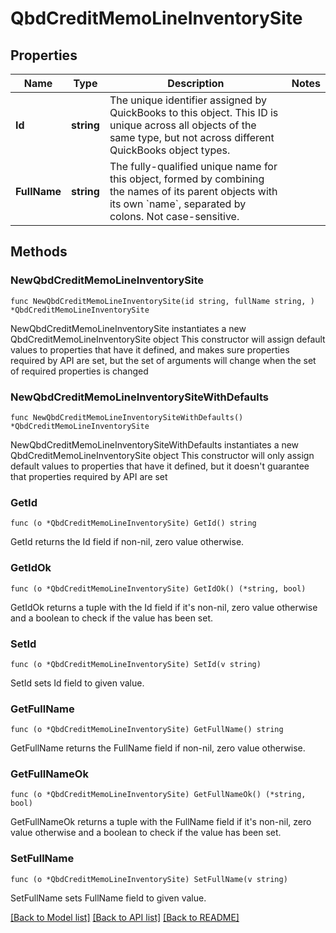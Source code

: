 # QbdCreditMemoLineInventorySite

## Properties

Name | Type | Description | Notes
------------ | ------------- | ------------- | -------------
**Id** | **string** | The unique identifier assigned by QuickBooks to this object. This ID is unique across all objects of the same type, but not across different QuickBooks object types. | 
**FullName** | **string** | The fully-qualified unique name for this object, formed by combining the names of its parent objects with its own &#x60;name&#x60;, separated by colons. Not case-sensitive. | 

## Methods

### NewQbdCreditMemoLineInventorySite

`func NewQbdCreditMemoLineInventorySite(id string, fullName string, ) *QbdCreditMemoLineInventorySite`

NewQbdCreditMemoLineInventorySite instantiates a new QbdCreditMemoLineInventorySite object
This constructor will assign default values to properties that have it defined,
and makes sure properties required by API are set, but the set of arguments
will change when the set of required properties is changed

### NewQbdCreditMemoLineInventorySiteWithDefaults

`func NewQbdCreditMemoLineInventorySiteWithDefaults() *QbdCreditMemoLineInventorySite`

NewQbdCreditMemoLineInventorySiteWithDefaults instantiates a new QbdCreditMemoLineInventorySite object
This constructor will only assign default values to properties that have it defined,
but it doesn't guarantee that properties required by API are set

### GetId

`func (o *QbdCreditMemoLineInventorySite) GetId() string`

GetId returns the Id field if non-nil, zero value otherwise.

### GetIdOk

`func (o *QbdCreditMemoLineInventorySite) GetIdOk() (*string, bool)`

GetIdOk returns a tuple with the Id field if it's non-nil, zero value otherwise
and a boolean to check if the value has been set.

### SetId

`func (o *QbdCreditMemoLineInventorySite) SetId(v string)`

SetId sets Id field to given value.


### GetFullName

`func (o *QbdCreditMemoLineInventorySite) GetFullName() string`

GetFullName returns the FullName field if non-nil, zero value otherwise.

### GetFullNameOk

`func (o *QbdCreditMemoLineInventorySite) GetFullNameOk() (*string, bool)`

GetFullNameOk returns a tuple with the FullName field if it's non-nil, zero value otherwise
and a boolean to check if the value has been set.

### SetFullName

`func (o *QbdCreditMemoLineInventorySite) SetFullName(v string)`

SetFullName sets FullName field to given value.



[[Back to Model list]](../README.md#documentation-for-models) [[Back to API list]](../README.md#documentation-for-api-endpoints) [[Back to README]](../README.md)


